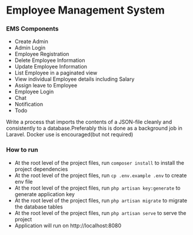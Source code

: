 # Employee Management System

### EMS Components

- Create Admin
- Admin Login
- Employee Registration
- Delete Employee Information
- Update Employee Information
- List Employee in a paginated view
- View individual Employee details including Salary
- Assign leave to Employee
- Employee Login
- Chat
- Notification
- Todo


Write	a	process	that	imports	the	contents	of	a	JSON-file	cleanly	and	consistently	to	a	database.Preferably	this	is	done	as	a	background	job	in	Laravel.	Docker	use is encouraged(but	not	required)

### How to run 
- At the root level of the project files, run `composer install` to install the project dependencies
- At the root level of the project files, run `cp .env.example .env` to create env file
- At the root level of the project files, run `php artisan key:generate` to generate application key
- At the root level of the project files, run `php artisan migrate` to migrate the database tables
- At the root level of the project files, run `php artisan serve` to serve the project
- Application will run on http://localhost:8080 
